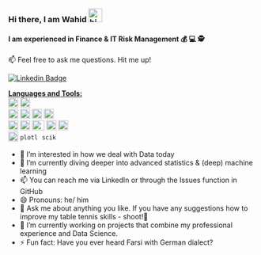 ### Hi there, I am Wahid <img src="https://user-images.githubusercontent.com/1303154/88677602-1635ba80-d120-11ea-84d8-d263ba5fc3c0.gif" width="28px" alt="hi">

#### I am experienced in Finance & IT Risk Management 💰 💻 🕵️

📫 Feel free to ask me questions. Hit me up!

[![Linkedin Badge](https://img.shields.io/badge/-LinkedIn-0e76a8?style=flat&labelColor=0e76a8&logo=linkedin&logoColor=white)](https://www.linkedin.com/in/wa-ra)

[**Languages and Tools:**](https://github.com/get-icon/geticon)  
<code><a href="https://docs.python.org/3/library/"><img alt="Python" height="20" src="https://user-images.githubusercontent.com/72414477/151850216-7e09a818-4067-4d58-885e-d75369dbbf0f.svg"></a></code>
<code><a href="https://pandas.pydata.org/docs/reference/index.html"><img alt="Pandas" height="20" src="https://user-images.githubusercontent.com/72414477/151850254-2fdfb7a6-e39e-4b0d-b29a-71f6aff8f3b6.svg"></a></code>
<code><a href="https://aws.amazon.com/"> <img alt="aws" height="20" width="20" src="https://user-images.githubusercontent.com/72414477/151850280-6213e977-45a5-417e-886c-aec0c58937e7.svg"></a></code>
<code><a href="https://git-scm.com/"><img alt="git" height="20" src="https://user-images.githubusercontent.com/72414477/151850299-400b01dc-3cc8-491f-94be-aad25bf896dd.svg"></a></code>
<code><a href="https://numpy.org/doc/stable/reference/"><img alt="numpy" height="20" src="https://user-images.githubusercontent.com/72414477/151850265-901d4c1e-bcd4-41c7-ae34-f8986aa09cbd.svg"></a></code>
<code><a href="https://www.postgresql.org/docs/9.3/sql.html"><img alt="sql" height="20" width="20" src="https://user-images.githubusercontent.com/72414477/151850321-7d2b500e-1531-48d2-82e0-e6ce9aaf6086.svg"></a></code>
<code><a href="https://devdocs.io/html/"> <img alt="HTML" width="20" height="20" src="https://user-images.githubusercontent.com/72414477/151850231-37289b78-d76a-43ad-afb3-3a09628c3780.svg"></a></code>
<code><a href="https://www.tableau.com"><img alt="Tableau" height="20" src="https://user-images.githubusercontent.com/72414477/151852356-b46c9e7a-f245-42f8-83ce-2abc7f00525f.png"></a></code>
<code><a href="https://streamlit.io/"><img alt="streamlit" height="20" width="25" src="https://user-images.githubusercontent.com/72414477/151852430-8648e96e-c5a7-40c0-8088-b40a86610895.jpg"></a></code>
<code><a href="https://www.heroku.com/"><img alt="heroku" height="20" width="20" src="https://user-images.githubusercontent.com/72414477/151852289-dc78779a-5bdc-471e-8380-6ce19a25881b.jpg"></a></code>
<code><a href="https://seaborn.pydata.org/"><img alt="seaborn" width="20" height="20" src="https://user-images.githubusercontent.com/72414477/151852722-f4c0727a-9189-4420-9ca8-284f5dc8ac0c.svg"></a></code>
<code><a href="https://matplotlib.org/"> <img alt="matplotlib" height="20" width="20" src="https://user-images.githubusercontent.com/72414477/151852656-f2e11500-6721-45ce-af6b-0d068799b7ce.png"></a></code>
<code><a href="https://plotly.com/python/"><img alt="plotly" height="15" width="40" src="https://user-images.githubusercontent.com/72414477/151852935-fc9c3fa0-ff96-4af6-a5df-d1b0f3deab1d.png"></a></code>
<code><a href="https://scikit-learn.org/stable/"><img alt="scikit" height="15" width="30" src="https://user-images.githubusercontent.com/72414477/151853759-5a88787d-368c-40e4-84fb-6131b2e6bf10.png"></a></code>

 
 - 👀 I’m interested in how we deal with Data today 
 - 🌱 I’m currently diving deeper into advanced statistics & (deep) machine learning
 - 📫 You can reach me via LinkedIn or through the Issues function in GitHub
 - 😄 Pronouns: he/ him
 - 💬 Ask me about anything you like. If you have any suggestions how to improve my table tennis skills - shoot!🏓
 - 🔭 I’m currently working on projects that combine my professional experience and Data Science.
 - ⚡ Fun fact: Have you ever heard Farsi with German dialect?

<!---
Wahido589/Wahido589 is a ✨ special ✨ repository because its `README.md` (this file) appears on your GitHub profile.
You can click the Preview link to take a look at your changes.
--->
